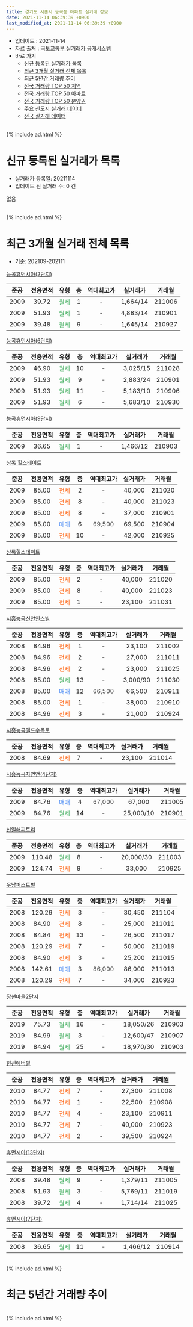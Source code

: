 ```yaml
---
title: 경기도 시흥시 능곡동 아파트 실거래 정보
date: 2021-11-14 06:39:39 +0900
last_modified_at: 2021-11-14 06:39:39 +0900
---
```


* 업데이트 : 2021-11-14
* 자료 출처 : [국토교통부 실거래가 공개시스템](http://rt.molit.go.kr)
* 바로 가기
    * [신규 등록된 실거래가 목록](#신규-등록된-실거래가-목록)
    * [최근 3개월 실거래 전체 목록](#최근-3개월-실거래-전체-목록)
    * [최근 5년간 거래량 추이](#최근-5년간-거래량-추이)
    * [전국 거래량 TOP 50 지역](https://inasie.github.io/apt-trade-info/최근-3개월-전국에서-가장-거래가-많이-발생한-지역)
    * [전국 거래량 TOP 50 아파트](https://inasie.github.io/apt-trade-info/최근-3개월-전국에서-가장-거래가-많이-발생한-아파트)
    * [전국 거래량 TOP 50 분양권](https://inasie.github.io/apt-trade-info/최근-3개월-전국에서-가장-거래가-많이-발생한-분양권)
    * [주요 신도시 실거래 데이터](https://inasie.github.io/apt-trade-info/주요-신도시)
    * [전국 실거래 데이터](https://inasie.github.io/apt-trade-info/전국)
<br>
{% include ad.html %}
<br>

# 신규 등록된 실거래가 목록
* 실거래가 등록일: 20211114
* 업데이트 된 실거래 수: 0 건

없음

<br>
{% include ad.html %}
<br>

# 최근 3개월 실거래 전체 목록
* 기준: 202109-202111


[능곡휴먼시아(2단지)](https://search.naver.com/search.naver?query=%EA%B2%BD%EA%B8%B0%EB%8F%84+%EC%8B%9C%ED%9D%A5%EC%8B%9C+%EB%8A%A5%EA%B3%A1%EB%8F%99+%EB%8A%A5%EA%B3%A1%ED%9C%B4%EB%A8%BC%EC%8B%9C%EC%95%84%282%EB%8B%A8%EC%A7%80%29)

|준공|전용면적|유형|층|역대최고가|실거래가|거래월|
|:---:|:---:|:---:|:---:|:---:|:---:|:---:|
|2009|39.72|<span style="color:#34a853">월세</span>|1|<span style="color:#444444">-</span>|1,664/14|211006|
|2009|51.93|<span style="color:#34a853">월세</span>|1|<span style="color:#444444">-</span>|4,883/14|210901|
|2009|39.48|<span style="color:#34a853">월세</span>|9|<span style="color:#444444">-</span>|1,645/14|210927|

[능곡휴먼시아(6단지)](https://search.naver.com/search.naver?query=%EA%B2%BD%EA%B8%B0%EB%8F%84+%EC%8B%9C%ED%9D%A5%EC%8B%9C+%EB%8A%A5%EA%B3%A1%EB%8F%99+%EB%8A%A5%EA%B3%A1%ED%9C%B4%EB%A8%BC%EC%8B%9C%EC%95%84%286%EB%8B%A8%EC%A7%80%29)

|준공|전용면적|유형|층|역대최고가|실거래가|거래월|
|:---:|:---:|:---:|:---:|:---:|:---:|:---:|
|2009|46.90|<span style="color:#34a853">월세</span>|10|<span style="color:#444444">-</span>|3,025/15|211028|
|2009|51.93|<span style="color:#34a853">월세</span>|9|<span style="color:#444444">-</span>|2,883/24|210901|
|2009|51.93|<span style="color:#34a853">월세</span>|11|<span style="color:#444444">-</span>|5,183/10|210906|
|2009|51.93|<span style="color:#34a853">월세</span>|6|<span style="color:#444444">-</span>|5,683/10|210930|

[능곡휴먼시아(9단지)](https://search.naver.com/search.naver?query=%EA%B2%BD%EA%B8%B0%EB%8F%84+%EC%8B%9C%ED%9D%A5%EC%8B%9C+%EB%8A%A5%EA%B3%A1%EB%8F%99+%EB%8A%A5%EA%B3%A1%ED%9C%B4%EB%A8%BC%EC%8B%9C%EC%95%84%289%EB%8B%A8%EC%A7%80%29)

|준공|전용면적|유형|층|역대최고가|실거래가|거래월|
|:---:|:---:|:---:|:---:|:---:|:---:|:---:|
|2009|36.65|<span style="color:#34a853">월세</span>|1|<span style="color:#444444">-</span>|1,466/12|210903|

[상록 힐스테이트](https://search.naver.com/search.naver?query=%EA%B2%BD%EA%B8%B0%EB%8F%84+%EC%8B%9C%ED%9D%A5%EC%8B%9C+%EB%8A%A5%EA%B3%A1%EB%8F%99+%EC%83%81%EB%A1%9D+%ED%9E%90%EC%8A%A4%ED%85%8C%EC%9D%B4%ED%8A%B8)

|준공|전용면적|유형|층|역대최고가|실거래가|거래월|
|:---:|:---:|:---:|:---:|:---:|:---:|:---:|
|2009|85.00|<span style="color:#ff5a00">전세</span>|2|<span style="color:#444444">-</span>|40,000|211020|
|2009|85.00|<span style="color:#ff5a00">전세</span>|8|<span style="color:#444444">-</span>|40,000|211023|
|2009|85.00|<span style="color:#ff5a00">전세</span>|8|<span style="color:#444444">-</span>|37,000|210901|
|2009|85.00|<span style="color:#4285f3">매매</span>|6|<span style="color:#444444">69,500</span>|69,500|210904|
|2009|85.00|<span style="color:#ff5a00">전세</span>|10|<span style="color:#444444">-</span>|42,000|210925|

[상록힐스테이트](https://search.naver.com/search.naver?query=%EA%B2%BD%EA%B8%B0%EB%8F%84+%EC%8B%9C%ED%9D%A5%EC%8B%9C+%EB%8A%A5%EA%B3%A1%EB%8F%99+%EC%83%81%EB%A1%9D%ED%9E%90%EC%8A%A4%ED%85%8C%EC%9D%B4%ED%8A%B8)

|준공|전용면적|유형|층|역대최고가|실거래가|거래월|
|:---:|:---:|:---:|:---:|:---:|:---:|:---:|
|2009|85.00|<span style="color:#ff5a00">전세</span>|2|<span style="color:#444444">-</span>|40,000|211020|
|2009|85.00|<span style="color:#ff5a00">전세</span>|8|<span style="color:#444444">-</span>|40,000|211023|
|2009|85.00|<span style="color:#ff5a00">전세</span>|1|<span style="color:#444444">-</span>|23,100|211031|

[시흥능곡신안인스빌](https://search.naver.com/search.naver?query=%EA%B2%BD%EA%B8%B0%EB%8F%84+%EC%8B%9C%ED%9D%A5%EC%8B%9C+%EB%8A%A5%EA%B3%A1%EB%8F%99+%EC%8B%9C%ED%9D%A5%EB%8A%A5%EA%B3%A1%EC%8B%A0%EC%95%88%EC%9D%B8%EC%8A%A4%EB%B9%8C)

|준공|전용면적|유형|층|역대최고가|실거래가|거래월|
|:---:|:---:|:---:|:---:|:---:|:---:|:---:|
|2008|84.96|<span style="color:#ff5a00">전세</span>|1|<span style="color:#444444">-</span>|23,100|211002|
|2008|84.96|<span style="color:#ff5a00">전세</span>|2|<span style="color:#444444">-</span>|27,000|211011|
|2008|84.96|<span style="color:#ff5a00">전세</span>|2|<span style="color:#444444">-</span>|23,000|211025|
|2008|85.00|<span style="color:#34a853">월세</span>|13|<span style="color:#444444">-</span>|3,000/90|211030|
|2008|85.00|<span style="color:#4285f3">매매</span>|12|<span style="color:#444444">66,500</span>|66,500|210911|
|2008|85.00|<span style="color:#ff5a00">전세</span>|1|<span style="color:#444444">-</span>|38,000|210910|
|2008|84.96|<span style="color:#ff5a00">전세</span>|3|<span style="color:#444444">-</span>|21,000|210924|

[시흥능곡엘드수목토](https://search.naver.com/search.naver?query=%EA%B2%BD%EA%B8%B0%EB%8F%84+%EC%8B%9C%ED%9D%A5%EC%8B%9C+%EB%8A%A5%EA%B3%A1%EB%8F%99+%EC%8B%9C%ED%9D%A5%EB%8A%A5%EA%B3%A1%EC%97%98%EB%93%9C%EC%88%98%EB%AA%A9%ED%86%A0)

|준공|전용면적|유형|층|역대최고가|실거래가|거래월|
|:---:|:---:|:---:|:---:|:---:|:---:|:---:|
|2008|84.69|<span style="color:#ff5a00">전세</span>|7|<span style="color:#444444">-</span>|23,100|211014|

[시흥능곡자연앤(4단지)](https://search.naver.com/search.naver?query=%EA%B2%BD%EA%B8%B0%EB%8F%84+%EC%8B%9C%ED%9D%A5%EC%8B%9C+%EB%8A%A5%EA%B3%A1%EB%8F%99+%EC%8B%9C%ED%9D%A5%EB%8A%A5%EA%B3%A1%EC%9E%90%EC%97%B0%EC%95%A4%284%EB%8B%A8%EC%A7%80%29)

|준공|전용면적|유형|층|역대최고가|실거래가|거래월|
|:---:|:---:|:---:|:---:|:---:|:---:|:---:|
|2009|84.76|<span style="color:#4285f3">매매</span>|4|<span style="color:#444444">67,000</span>|67,000|211005|
|2009|84.76|<span style="color:#34a853">월세</span>|14|<span style="color:#444444">-</span>|25,000/10|210901|

[신일해피트리](https://search.naver.com/search.naver?query=%EA%B2%BD%EA%B8%B0%EB%8F%84+%EC%8B%9C%ED%9D%A5%EC%8B%9C+%EB%8A%A5%EA%B3%A1%EB%8F%99+%EC%8B%A0%EC%9D%BC%ED%95%B4%ED%94%BC%ED%8A%B8%EB%A6%AC)

|준공|전용면적|유형|층|역대최고가|실거래가|거래월|
|:---:|:---:|:---:|:---:|:---:|:---:|:---:|
|2009|110.48|<span style="color:#34a853">월세</span>|8|<span style="color:#444444">-</span>|20,000/30|211003|
|2009|124.74|<span style="color:#ff5a00">전세</span>|9|<span style="color:#444444">-</span>|33,000|210925|

[우남퍼스트빌](https://search.naver.com/search.naver?query=%EA%B2%BD%EA%B8%B0%EB%8F%84+%EC%8B%9C%ED%9D%A5%EC%8B%9C+%EB%8A%A5%EA%B3%A1%EB%8F%99+%EC%9A%B0%EB%82%A8%ED%8D%BC%EC%8A%A4%ED%8A%B8%EB%B9%8C)

|준공|전용면적|유형|층|역대최고가|실거래가|거래월|
|:---:|:---:|:---:|:---:|:---:|:---:|:---:|
|2008|120.29|<span style="color:#ff5a00">전세</span>|3|<span style="color:#444444">-</span>|30,450|211104|
|2008|84.90|<span style="color:#ff5a00">전세</span>|8|<span style="color:#444444">-</span>|25,000|211011|
|2008|84.84|<span style="color:#ff5a00">전세</span>|13|<span style="color:#444444">-</span>|26,500|211017|
|2008|120.29|<span style="color:#ff5a00">전세</span>|7|<span style="color:#444444">-</span>|50,000|211019|
|2008|84.90|<span style="color:#ff5a00">전세</span>|3|<span style="color:#444444">-</span>|25,200|211015|
|2008|142.61|<span style="color:#4285f3">매매</span>|3|<span style="color:#444444">86,000</span>|86,000|211013|
|2008|120.29|<span style="color:#ff5a00">전세</span>|7|<span style="color:#444444">-</span>|34,000|210923|

[장현마을2단지](https://search.naver.com/search.naver?query=%EA%B2%BD%EA%B8%B0%EB%8F%84+%EC%8B%9C%ED%9D%A5%EC%8B%9C+%EB%8A%A5%EA%B3%A1%EB%8F%99+%EC%9E%A5%ED%98%84%EB%A7%88%EC%9D%842%EB%8B%A8%EC%A7%80)

|준공|전용면적|유형|층|역대최고가|실거래가|거래월|
|:---:|:---:|:---:|:---:|:---:|:---:|:---:|
|2019|75.73|<span style="color:#34a853">월세</span>|16|<span style="color:#444444">-</span>|18,050/26|210903|
|2019|84.99|<span style="color:#34a853">월세</span>|3|<span style="color:#444444">-</span>|12,600/47|210907|
|2019|84.94|<span style="color:#34a853">월세</span>|25|<span style="color:#444444">-</span>|18,970/30|210903|

[현진에버빌](https://search.naver.com/search.naver?query=%EA%B2%BD%EA%B8%B0%EB%8F%84+%EC%8B%9C%ED%9D%A5%EC%8B%9C+%EB%8A%A5%EA%B3%A1%EB%8F%99+%ED%98%84%EC%A7%84%EC%97%90%EB%B2%84%EB%B9%8C)

|준공|전용면적|유형|층|역대최고가|실거래가|거래월|
|:---:|:---:|:---:|:---:|:---:|:---:|:---:|
|2010|84.77|<span style="color:#ff5a00">전세</span>|7|<span style="color:#444444">-</span>|27,300|211008|
|2010|84.77|<span style="color:#ff5a00">전세</span>|1|<span style="color:#444444">-</span>|22,500|210908|
|2010|84.77|<span style="color:#ff5a00">전세</span>|4|<span style="color:#444444">-</span>|23,100|210911|
|2010|84.77|<span style="color:#ff5a00">전세</span>|7|<span style="color:#444444">-</span>|40,000|210923|
|2010|84.77|<span style="color:#ff5a00">전세</span>|2|<span style="color:#444444">-</span>|39,500|210924|


<script async src="//pagead2.googlesyndication.com/pagead/js/adsbygoogle.js"></script>
<!-- 기본 -->
<ins class="adsbygoogle"
     style="display:block"
     data-ad-client="ca-pub-2446590836940007"
     data-ad-slot="1659523306"
     data-ad-format="auto"
     data-full-width-responsive="true"></ins>
<script>
(adsbygoogle = window.adsbygoogle || []).push({});
</script>


[휴먼시아(13단지)](https://search.naver.com/search.naver?query=%EA%B2%BD%EA%B8%B0%EB%8F%84+%EC%8B%9C%ED%9D%A5%EC%8B%9C+%EB%8A%A5%EA%B3%A1%EB%8F%99+%ED%9C%B4%EB%A8%BC%EC%8B%9C%EC%95%84%2813%EB%8B%A8%EC%A7%80%29)

|준공|전용면적|유형|층|역대최고가|실거래가|거래월|
|:---:|:---:|:---:|:---:|:---:|:---:|:---:|
|2008|39.48|<span style="color:#34a853">월세</span>|9|<span style="color:#444444">-</span>|1,379/11|211005|
|2008|51.93|<span style="color:#34a853">월세</span>|3|<span style="color:#444444">-</span>|5,769/11|211019|
|2008|39.72|<span style="color:#34a853">월세</span>|4|<span style="color:#444444">-</span>|1,714/14|211025|

[휴먼시아(7단지)](https://search.naver.com/search.naver?query=%EA%B2%BD%EA%B8%B0%EB%8F%84+%EC%8B%9C%ED%9D%A5%EC%8B%9C+%EB%8A%A5%EA%B3%A1%EB%8F%99+%ED%9C%B4%EB%A8%BC%EC%8B%9C%EC%95%84%287%EB%8B%A8%EC%A7%80%29)

|준공|전용면적|유형|층|역대최고가|실거래가|거래월|
|:---:|:---:|:---:|:---:|:---:|:---:|:---:|
|2008|36.65|<span style="color:#34a853">월세</span>|11|<span style="color:#444444">-</span>|1,466/12|210914|


<br>
{% include ad.html %}
<br>

# 최근 5년간 거래량 추이


<div style="width:100%;">
    <canvas id="deal_progress" height="200"></canvas>
</div>

<script>
new Chart(document.getElementById("deal_progress"), {
    type: 'line',
    data: {
        labels: ['201611','201612','201701','201702','201703','201704','201705','201706','201707','201708','201709','201710','201711','201712','201801','201802','201803','201804','201805','201806','201807','201808','201809','201810','201811','201812','201901','201902','201903','201904','201905','201906','201907','201908','201909','201910','201911','201912','202001','202002','202003','202004','202005','202006','202007','202008','202009','202010','202011','202012','202101','202102','202103','202104','202105','202106','202107','202108','202109','202110','202111'],
        datasets: [{
            label: '매매',
            pointRadius: 1,
            data: [9, 4, 2, 8, 8, 12, 13, 19, 19, 14, 14, 17, 6, 7, 13, 7, 11, 7, 7, 8, 10, 12, 10, 3, 9, 5, 7, 11, 14, 111, 154, 84, 56, 36, 25, 47, 24, 40, 45, 113, 31, 22, 19, 29, 15, 16, 20, 17, 22, 31, 17, 14, 13, 8, 12, 5, 6, 7, 2, 2, 0],
            borderColor: "rgba(255, 201, 14, 1)",
            backgroundColor: "rgba(255, 201, 14, 0.5)",
            fill: false,
            lineTension: 0
        },{
            label: '전월세',
            pointRadius: 1,
            data: [22, 58, 38, 42, 22, 27, 97, 56, 40, 36, 40, 24, 28, 22, 31, 30, 26, 32, 19, 19, 20, 30, 19, 21, 14, 57, 49, 56, 12, 21, 59, 38, 16, 22, 25, 27, 11, 12, 10, 18, 12, 22, 10, 10, 13, 28, 25, 19, 19, 39, 43, 34, 27, 36, 95, 71, 24, 21, 21, 21, 1],
            borderColor: "rgba(0, 141, 185, 1)",
            backgroundColor: "rgba(0, 141, 185, 0.5)",
            fill: false,
            lineTension: 0
        }
        ]
    },
    options: {
        responsive: true,
        title: {
            display: false
        },
        tooltips: {
            mode: 'index',
            intersect: false
        },
        hover: {
            mode: 'nearest',
            intersect: true
        },
        scales: {
            xAxes: [{
                display: true,
                scaleLabel: {
                    display: true,
                    labelString: '년/월'
                }
            }],
            yAxes: [{
                display: true,
                ticks: {
                    suggestedMin: 0,
                },
                scaleLabel: {
                    display: true,
                    labelString: '실거래 수'
                }
            }]
        }
    }
});

</script>


<br>
{% include ad.html %}
<br>


